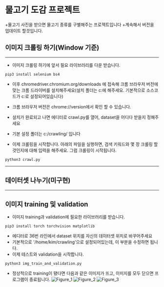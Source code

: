# 물고기 도감 프로젝트
+물고기 사진을 받으면 물고기 종류를 구별해주는 프로젝트입니다
+계속해서 버전을 업데이트 할것입니다.

## 이미지 크롤링 하기(Window 기준)
---

+ 이미지 크롤링 하기에 앞서 필요 라이브러리를 다운 받습니다.

```
pip3 install selenium bs4
```
+ 이후 chromedriver.chromium.org/downloads 에 접속해 크롬 브라우저 버전에 맞는 크롬 드라이버를 설치해주세요(설치 폴더는 c:에 해주세요. 기본적으로 소스코드가 c:로 설정되어있습니다)
+ 크롬 브라우저 버전은 chrome://version에서 확인 할 수 있습니다.
+ 설치가 완료되고 나면 에디터로 crawl.py를 열어, dataset을 어디다 받을지 정해주세요
+ 기본 설정 폴더는 c:/crawling/ 입니다

+ 이제 크롤링을 시작합니다. 아래의 파일을 실행하면, 검색 키워드와 몇 장 크롤링 할 것인지에 대해 입력을 해주세요. 그럼 크롤링이 시작됩니다.

```
python3 crawl.py
```

---
## 데이터셋 나누기(미구현)
---
## 이미지 training 및 validation
+ 이미지 training과 validation에 필요한 라이브러리를 받습니다.
```
pip3 install torch torchvision matplotlib
```
+ 에디터로 36번 라인에서 dataset 위치를 자신의 데이터셋 위치로 바꾸어주세요
+ 기본적으로 '/home/kim/crawling'으로 설정되어있는데, 이 부분을 수정하면 됩니다.
+ 이제 테스트와 validation을 시작합니다.
```
python3 img_train_and_validation.py
```
+ 정상적으로 training이 됐다면 다음과 같은 이미지가 뜨고, 이미지를 모두 닫으면 프로그램이 종료됩니다.
![Figure_1](https://user-images.githubusercontent.com/55902342/111029839-382b4580-8442-11eb-8a82-1871aaca2fa8.png)
![Figure_2](https://user-images.githubusercontent.com/55902342/111029869-627d0300-8442-11eb-9f32-0daba48fe726.png)
![Figure_3](https://user-images.githubusercontent.com/55902342/111029871-63ae3000-8442-11eb-8944-a41b779b2ff6.png)




